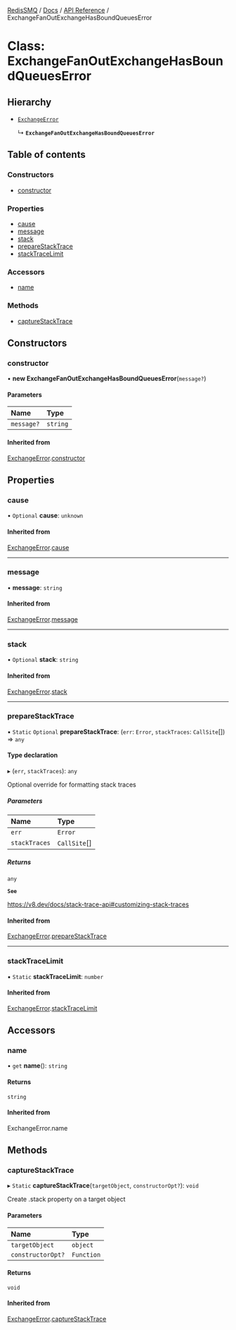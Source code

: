 [RedisSMQ](../../../README.md) / [Docs](../../README.md) / [API Reference](../README.md) / ExchangeFanOutExchangeHasBoundQueuesError

# Class: ExchangeFanOutExchangeHasBoundQueuesError

## Hierarchy

- [`ExchangeError`](ExchangeError.md)

  ↳ **`ExchangeFanOutExchangeHasBoundQueuesError`**

## Table of contents

### Constructors

- [constructor](ExchangeFanOutExchangeHasBoundQueuesError.md#constructor)

### Properties

- [cause](ExchangeFanOutExchangeHasBoundQueuesError.md#cause)
- [message](ExchangeFanOutExchangeHasBoundQueuesError.md#message)
- [stack](ExchangeFanOutExchangeHasBoundQueuesError.md#stack)
- [prepareStackTrace](ExchangeFanOutExchangeHasBoundQueuesError.md#preparestacktrace)
- [stackTraceLimit](ExchangeFanOutExchangeHasBoundQueuesError.md#stacktracelimit)

### Accessors

- [name](ExchangeFanOutExchangeHasBoundQueuesError.md#name)

### Methods

- [captureStackTrace](ExchangeFanOutExchangeHasBoundQueuesError.md#capturestacktrace)

## Constructors

### constructor

• **new ExchangeFanOutExchangeHasBoundQueuesError**(`message?`)

#### Parameters

| Name | Type |
| :------ | :------ |
| `message?` | `string` |

#### Inherited from

[ExchangeError](ExchangeError.md).[constructor](ExchangeError.md#constructor)

## Properties

### cause

• `Optional` **cause**: `unknown`

#### Inherited from

[ExchangeError](ExchangeError.md).[cause](ExchangeError.md#cause)

___

### message

• **message**: `string`

#### Inherited from

[ExchangeError](ExchangeError.md).[message](ExchangeError.md#message)

___

### stack

• `Optional` **stack**: `string`

#### Inherited from

[ExchangeError](ExchangeError.md).[stack](ExchangeError.md#stack)

___

### prepareStackTrace

▪ `Static` `Optional` **prepareStackTrace**: (`err`: `Error`, `stackTraces`: `CallSite`[]) => `any`

#### Type declaration

▸ (`err`, `stackTraces`): `any`

Optional override for formatting stack traces

##### Parameters

| Name | Type |
| :------ | :------ |
| `err` | `Error` |
| `stackTraces` | `CallSite`[] |

##### Returns

`any`

**`See`**

https://v8.dev/docs/stack-trace-api#customizing-stack-traces

#### Inherited from

[ExchangeError](ExchangeError.md).[prepareStackTrace](ExchangeError.md#preparestacktrace)

___

### stackTraceLimit

▪ `Static` **stackTraceLimit**: `number`

#### Inherited from

[ExchangeError](ExchangeError.md).[stackTraceLimit](ExchangeError.md#stacktracelimit)

## Accessors

### name

• `get` **name**(): `string`

#### Returns

`string`

#### Inherited from

ExchangeError.name

## Methods

### captureStackTrace

▸ `Static` **captureStackTrace**(`targetObject`, `constructorOpt?`): `void`

Create .stack property on a target object

#### Parameters

| Name | Type |
| :------ | :------ |
| `targetObject` | `object` |
| `constructorOpt?` | `Function` |

#### Returns

`void`

#### Inherited from

[ExchangeError](ExchangeError.md).[captureStackTrace](ExchangeError.md#capturestacktrace)
